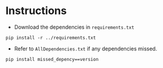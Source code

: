 # Instructions
- Download the dependencies in `requirements.txt`
```
pip install -r ../requirements.txt
```
- Refer to `AllDependencies.txt` if any dependencies missed.
```
pip install missed_depency==version
```
